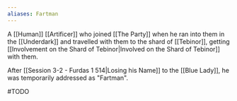 ```yaml
---
aliases: Fartman
---
```

A [[Human]] [[Artificer]] who joined [[The Party]] when he ran into them in the [[Underdark]] and travelled with them to the shard of [[Tebinor]], getting [[Involvement on the Shard of Tebinor|Involved on the Shard of Tebinor]] with them.

After [[Session 3-2 - Furdas 1 514|Losing his Name]] to the [[Blue Lady]], he was temporarily addressed as "Fartman".

#TODO 
